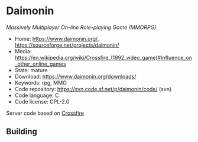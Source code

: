 # Daimonin

_Massively Multiplayer On-line Role-playing Game (MMORPG)._

- Home: https://www.daimonin.org/, https://sourceforge.net/projects/daimonin/
- Media: <https://en.wikipedia.org/wiki/Crossfire_(1992_video_game)#Influence_on_other_online_games>
- State: mature
- Download: https://www.daimonin.org/downloads/
- Keywords: rpg, MMO
- Code repository: https://svn.code.sf.net/p/daimonin/code/ (svn)
- Code language: C
- Code license: GPL-2.0

Server code based on [Crossfire](crossfire.md)

## Building

